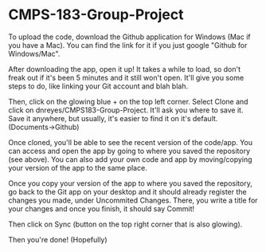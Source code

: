 # CMPS-183-Group-Project

To upload the code, download the Github application for Windows (Mac if you have a Mac). You can find the link for it if you just google "Github for Windows/Mac".

After downloading the app, open it up! It takes a while to load, so don't freak out if it's been 5 minutes and it still won't open. It'll give you some steps to do, like linking your Git account and blah blah.

Then, click on the glowing blue + on the top left corner. Select Clone and click on dnreyes/CMPS183-Group-Project. It'll ask you where to save it. Save it anywhere, but usually, it's easier to find it on it's default. (Documents->Github)

Once cloned, you'll be able to see the recent version of the code/app. You can access and open the app by going to where you saved the repository (see above). You can also add your own code and app by moving/copying your version of the app to the same place.

Once you copy your version of the app to where you saved the repository, go back to the Git app on your desktop and it should already register the changes you made, under Uncommited Changes. There, you write a title for your changes and once you finish, it should say Commit!

Then click on Sync (button on the top right corner that is also glowing).

Then you're done! (Hopefully)
